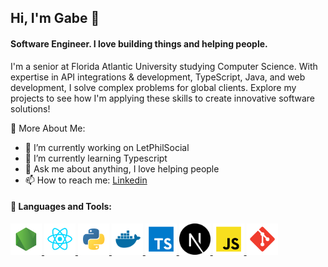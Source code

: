 ## Hi, I'm Gabe 👋 ##
#### Software Engineer. I love building things and helping people.
<!--
**Gabriel-Giani/Gabriel-Giani** is a ✨ _special_ ✨ repository because its `README.md` (this file) appears on your GitHub profile.
-->

I'm a senior at Florida Atlantic University studying Computer Science. With expertise in API integrations & development, TypeScript, Java, and web development, I solve complex problems for global clients. Explore my projects to see how I'm applying these skills to create innovative software solutions!

🔎 More About Me:

- 🧊  I’m currently working on LetPhilSocial
- 🌱 I’m currently learning Typescript
- 💬 Ask me about anything, I love helping people
- 📫 How to reach me: [Linkedin]([Link](https://www.linkedin.com/in/gabriel-giani-971b43163/))


#### 🔨 Languages and Tools:
<a href="https://nodejs.org/">
  <img src="https://raw.githubusercontent.com/cmershon2/cmershon2/main/assets/node.svg" alt="Node.js" width="50" height="50">
</a>
<a href="https://react.dev/">
  <img src="https://raw.githubusercontent.com/cmershon2/cmershon2/main/assets/react.svg" alt="React" width="50" height="50">
</a>
<a href="https://www.python.org/">
  <img src="https://raw.githubusercontent.com/cmershon2/cmershon2/main/assets/python.svg" alt="Python" width="50" height="50">
</a>
<a href="https://www.docker.com/">
  <img src="https://raw.githubusercontent.com/cmershon2/cmershon2/main/assets/docker-svgrepo-com.svg" alt="Docker" width="50" height="50">
</a>
<a href="https://www.typescriptlang.org/">
  <img src="https://raw.githubusercontent.com/cmershon2/cmershon2/main/assets/typescript.svg" alt="TypeScript" width="50" height="50">
</a>
<a href="https://nextjs.org/">
  <img src="https://raw.githubusercontent.com/cmershon2/cmershon2/main/assets/nextjs-icon-svgrepo-com.svg" alt="Next.js" width="50" height="50">
</a>
<a href="https://developer.mozilla.org/en-US/docs/Web/JavaScript">
  <img src="https://raw.githubusercontent.com/cmershon2/cmershon2/main/assets/javascript.svg" alt="JavaScript" width="50" height="50">
</a>
<a href="https://git-scm.com/">
  <img src="https://raw.githubusercontent.com/cmershon2/cmershon2/main/assets/git-scm.svg" alt="Git" width="50" height="50">
</a>
